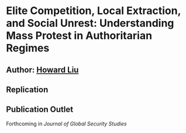 # Elite Competition, Local Extraction, and Social Unrest: Understanding Mass Protest in Authoritarian Regimes

## Author: [Howard Liu](howardhliu.com)

## Replication

## Publication Outlet 
Forthcoming in *Journal of Global Security Studies*

